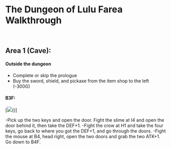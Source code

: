 # The Dungeon of Lulu Farea Walkthrough

<br>

## Area 1 (Cave):

#### Outside the dungeon
- Complete or skip the prologue
- Buy the sword, shield, and pickaxe from the item shop to the left (-300G)

#### B3F:
[![](https://i.imgur.com/qxrnuBL.png)()]

-Pick up the two keys and open the door. Fight the slime at I4 and open the door behind it, then take the DEF+1.
-Fight the crow at H1 and take the four keys, go back to where you got the DEF+1, and go through the doors.
-Fight the mouse at B4, head right, open the two doors and grab the two ATK+1. Go down to B4F.
